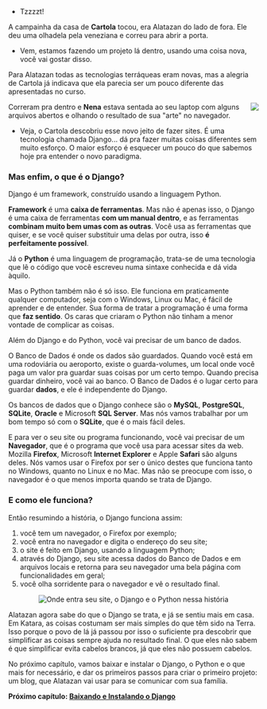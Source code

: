 - Tzzzzt!

A campainha da casa de **Cartola** tocou, era Alatazan do lado de fora. Ele deu uma olhadela pela veneziana e correu para abrir a porta.

- Vem, estamos fazendo um projeto lá dentro, usando uma coisa nova, você vai gostar disso.

Para Alatazan todas as tecnologias terráqueas eram novas, mas a alegria de Cartola já indicava que ela parecia ser um pouco diferente das apresentadas no curso.

<img src="/media/img/ilustracao_4.gif" align="right"/>

Correram pra dentro e **Nena** estava sentada ao seu laptop com alguns arquivos abertos e olhando o resultado de sua "arte" no navegador.

- Veja, o Cartola descobriu esse novo jeito de fazer sites. É uma tecnologia chamada Django... dá pra fazer muitas coisas diferentes sem muito esforço. O maior esforço é esquecer um pouco do que sabemos hoje pra entender o novo paradigma.

### Mas enfim, o que é o Django?

Django é um framework, construído usando a linguagem Python.

**Framework** é uma **caixa de ferramentas**. Mas não é apenas isso, o Django é uma caixa de ferramentas **com um manual dentro**, e as ferramentas **combinam muito bem umas com as outras**. Você usa as ferramentas que quiser, e se você quiser substituir uma delas por outra, isso **é perfeitamente possível**.

Já o **Python** é uma linguagem de programação, trata-se de uma tecnologia que lê o código que você escreveu numa sintaxe conhecida e dá vida àquilo.

Mas o Python também não é só isso. Ele funciona em praticamente qualquer computador, seja com o Windows, Linux ou Mac, é fácil de aprender e de entender. Sua forma de tratar a programação é uma forma que **faz sentido**. Os caras que criaram o Python não tinham a menor vontade de complicar as coisas.

Além do Django e do Python, você vai precisar de um banco de dados.

O Banco de Dados é onde os dados são guardados. Quando você está em uma rodoviária ou aeroporto, existe o guarda-volumes, um local onde você paga um valor pra guardar suas coisas por um certo tempo. Quando precisa guardar dinheiro, você vai ao banco. O Banco de Dados é o lugar certo para guardar **dados**, e ele é independente do Django.

Os bancos de dados que o Django conhece são o **MySQL**, **PostgreSQL**, **SQLite**, **Oracle** e Microsoft **SQL Server**. Mas nós vamos trabalhar por um bom tempo só com o **SQLite**, que é o mais fácil deles.

E para ver o seu site ou programa funcionando, você vai precisar de um **Navegador**, que é o programa que você usa para acessar sites da web. Mozilla **Firefox**, Microsoft **Internet Explorer** e Apple **Safari** são alguns deles. Nós vamos usar o Firefox por ser o único destes que funciona tanto no Windows, quanto no Linux e no Mac. Mas não se preocupe com isso, o navegador é o que menos importa quando se trata de Django.

### E como ele funciona?

Então resumindo a história, o Django funciona assim:

1. você tem um navegador, o Firefox por exemplo;
1. você entra no navegador e digita o endereço do seu site;
1. o site é feito em Django, usando a linguagem Python;
1. através do Django, seu site acessa dados do Banco de Dados e em arquivos locais e retorna para seu navegador uma bela página com funcionalidades em geral;
1. você olha sorridente para o navegador e vê o resultado final.

<p align="center">
<img src="/gallery/o-que-e-django-como-e-isso/file/" alt="Onde entra seu site, o Django e o Python nessa história"/>
</p>

Alatazan agora sabe do que o Django se trata, e já se sentiu mais em casa. Em Katara, as coisas costumam ser mais simples do que têm sido na Terra. Isso porque o povo de lá já passou por isso o suficiente pra descobrir que simplificar as coisas sempre ajuda no resultado final. O que eles não sabem é que simplificar evita cabelos brancos, já que eles não possuem cabelos.

No próximo capítulo, vamos baixar e instalar o Django, o Python e o que mais for necessário, e dar os primeiros passos para criar o primeiro projeto: um blog, que Alatazan vai usar para se comunicar com sua família.

**Próximo capítulo: [Baixando e Instalando o Django](http://www.aprendendodjango.com/baixando-e-instalando-o-django/)**

